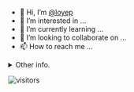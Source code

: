 - 👋 Hi, I’m [@loyep](https://github.com/loyep)
- 👀 I’m interested in ...
- 🌱 I’m currently learning ...
- 💞️ I’m looking to collaborate on ...
- 📫 How to reach me ...

<details>
  <summary>Other info.</summary>
  <br>

<!--START_SECTION:waka-->

```txt
JSON         2 hrs 2 mins    ███████████░░░░░░░░░░░░░░   44.30 %
TypeScript   58 mins         █████▒░░░░░░░░░░░░░░░░░░░   21.25 %
Vue.js       51 mins         ████▓░░░░░░░░░░░░░░░░░░░░   18.51 %
Bash         31 mins         ███░░░░░░░░░░░░░░░░░░░░░░   11.53 %
SQL          5 mins          ▒░░░░░░░░░░░░░░░░░░░░░░░░   01.93 %
```

<!--END_SECTION:waka-->

</details>

![visitors](https://visitor-badge.glitch.me/badge?page_id=loyep.loyep)
